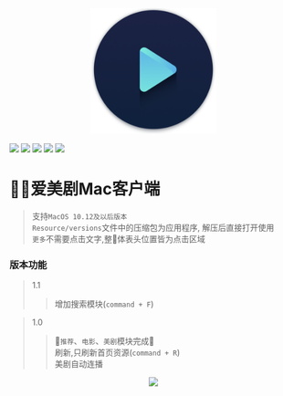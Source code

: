 <p align="center">
  <img src="iMeiJu_Mac/Assets.xcassets/AppIcon.appiconset/icon_512x512@2x.png" width="220" alt="Banner" />
</p>

![](https://img.shields.io/badge/platform-MacOS^10.12-blue.svg)
![](https://img.shields.io/badge/verison-v1.1-green.svg)
![](https://img.shields.io/github/watchers/imeiju/iMeiju_Mac.svg?style=social)
![](https://img.shields.io/github/stars/imeiju/iMeiJu_Mac.svg?style=social)
![](https://img.shields.io/github/forks/imeiju/iMeiju_Mac.svg?style=social)

# 爱美剧Mac客户端

> 支持`MacOS 10.12及以后版本`\
> `Resource/versions`文件中的压缩包为应用程序, 解压后直接打开使用\
> `更多`不需要点击文字,整体表头位置皆为点击区域

### 版本功能
> 1.1
>> 增加搜索模块(`command + F`)

> 1.0
>> `推荐`、`电影`、`美剧`模块完成\
>> 刷新,只刷新首页资源(`command + R`)\
>> 美剧自动连播 

<p align="center">
  <img src="Resource/imgs/preview.gif" width="500" />
</p>